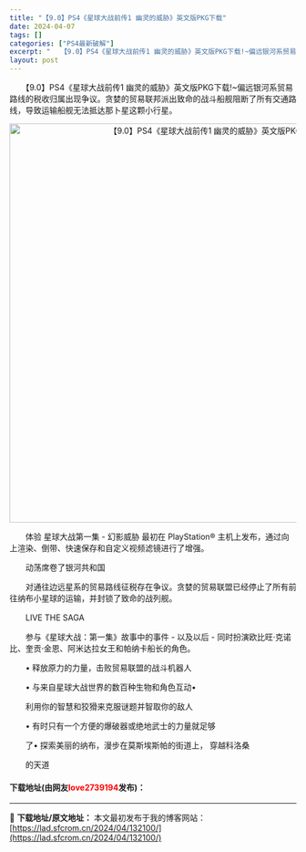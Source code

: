 ```yaml
---
title: "【9.0】PS4《星球大战前传1 幽灵的威胁》英文版PKG下载"
date: 2024-04-07
tags: []
categories: ["PS4最新破解"]
excerpt: "　　【9.0】PS4《星球大战前传1 幽灵的威胁》英文版PKG下载!~偏远银河系贸易路线的税收归属出现争议。贪婪的贸易联邦派出致命的战斗船舰阻断了所有交通路线，导致运输船舰无法抵达那卜星这颗小行星。 　　体验 星球大战第一集 - 幻影威胁 最初在 PlayStation&reg; 主机上发布，通过向&hellip;"
layout: post
---
```


 <p>　　【9.0】PS4《星球大战前传1 幽灵的威胁》英文版PKG下载!~偏远银河系贸易路线的税收归属出现争议。贪婪的贸易联邦派出致命的战斗船舰阻断了所有交通路线，导致运输船舰无法抵达那卜星这颗小行星。</p> <div> <p align="center"><img align="" border="0" src="https://lad.sfcrom.cn/wp-content/uploads/2024/04/20240407_66129053304ee.webp" width="700" alt="【9.0】PS4《星球大战前传1 幽灵的威胁》英文版PKG下载" /></p></div> <p>　　体验 星球大战第一集 - 幻影威胁 最初在 PlayStation&reg; 主机上发布，通过向上渲染、倒带、快速保存和自定义视频滤镜进行了增强。</p> <p>　　动荡席卷了银河共和国</p> <p>　　对通往边远星系的贸易路线征税存在争议。贪婪的贸易联盟已经停止了所有前往纳布小星球的运输，并封锁了致命的战列舰。</p> <p>　　LIVE THE SAGA</p> <p>　　参与《星球大战：第一集》故事中的事件 - 以及以后 - 同时扮演欧比旺&middot;克诺比、奎贡&middot;金恩、阿米达拉女王和帕纳卡船长的角色。</p> <p>　　&bull; 释放原力的力量，击败贸易联盟的战斗机器人</p> <p>　　&bull; 与来自星球大战世界的数百种生物和角色互动&bull;</p> <p>　　利用你的智慧和狡猾来克服谜题并智取你的敌人</p> <p>　　&bull; 有时只有一个方便的爆破器或绝地武士的力量就足够</p> <p>　　了&bull; 探索美丽的纳布，漫步在莫斯埃斯帕的街道上， 穿越科洛桑</p> <p>　　的天道</p> <p><h4>下载地址(由网友<font color="red">love2739194</font>发布)：</h4></p> 

---
📖 **下载地址/原文地址：** 本文最初发布于我的博客网站：[https://lad.sfcrom.cn/2024/04/132100/](https://lad.sfcrom.cn/2024/04/132100/)
